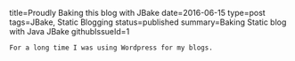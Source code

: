 title=Proudly Baking this blog with JBake
date=2016-06-15
type=post
tags=JBake, Static Blogging
status=published
summary=Baking Static blog with Java JBake
githubIssueId=1
~~~~~~
For a long time I was using Wordpress for my blogs. 
